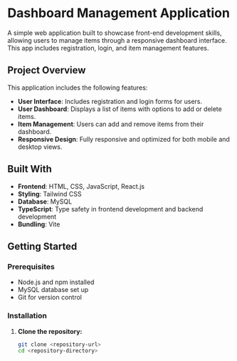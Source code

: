 # Dashboard Management Application

A simple web application built to showcase front-end development skills, allowing users to manage items through a responsive dashboard interface. This app includes registration, login, and item management features.

## Project Overview
This application includes the following features:
- **User Interface**: Includes registration and login forms for users.
- **User Dashboard**: Displays a list of items with options to add or delete items.
- **Item Management**: Users can add and remove items from their dashboard.
- **Responsive Design**: Fully responsive and optimized for both mobile and desktop views.

## Built With
- **Frontend**: HTML, CSS, JavaScript, React.js
- **Styling**: Tailwind CSS 
- **Database**: MySQL
- **TypeScript**: Type safety in frontend development and backend development
- **Bundling**: Vite

## Getting Started

### Prerequisites
- Node.js and npm installed
- MySQL database set up
- Git for version control

### Installation

1. **Clone the repository:**
   ```bash
   git clone <repository-url>
   cd <repository-directory>
